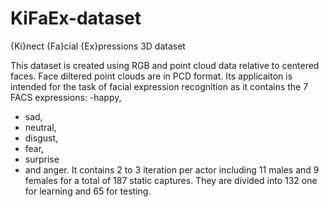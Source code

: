 # KiFaEx-dataset
{Ki}nect {Fa}cial {Ex}pressions 3D dataset

This dataset is created using RGB and point cloud data relative to centered faces. Face diltered point clouds are in PCD format. 
Its applicaiton is intended for the task of facial expression recognition as it contains the 7 FACS expressions: 
  -happy, 
  - sad, 
  - neutral, 
  - disgust, 
  - fear, 
  - surprise 
  - and anger. 
It contains 2 to 3 iteration per actor including 11 males and 9 females for a total of 187 static captures. They are divided into 132 one for learning and 65 for testing.
